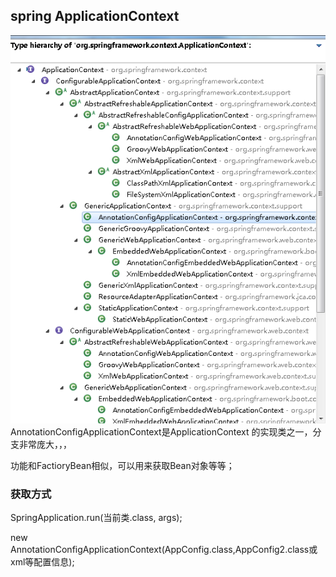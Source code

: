 ## spring	ApplicationContext
![继承关系](img/ApplicationContext.jpg)
<br>
AnnotationConfigApplicationContext是ApplicationContext
的实现类之一，分支非常庞大，，，<br>

功能和FactioryBean相似，可以用来获取Bean对象等等；

### 获取方式
SpringApplication.run(当前类.class, args);<br>

new AnnotationConfigApplicationContext(AppConfig.class,AppConfig2.class或xml等配置信息);<br>